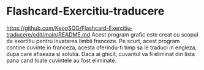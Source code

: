 # Flashcard-Exercitiu-traducere
https://github.com/KeopSOG/Flashcard-Exercitiu-traducere/edit/main/README.md
Acest program grafic este creat cu scopul de exertitiu pentru invatarea limbii franceze. Pe scurt, acest program contine cuvinte in franceza, acesta oferindu-ti timp sa le traduci in engleza, dupa care afiseaza si solutia. Daca ai ghicit, cuvantul va fi eliminat din lista pana cand toate cuvintele au fost eliminate.
